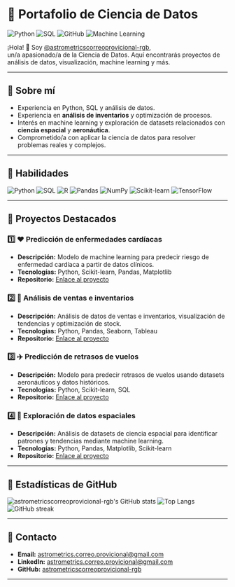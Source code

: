 # 🌟 Portafolio de Ciencia de Datos

![Python](https://img.shields.io/badge/Python-3776AB?style=for-the-badge&logo=python&logoColor=white)
![SQL](https://img.shields.io/badge/SQL-4479A1?style=for-the-badge&logo=sql&logoColor=white)
![GitHub](https://img.shields.io/badge/GitHub-181717?style=for-the-badge&logo=github&logoColor=white)
![Machine Learning](https://img.shields.io/badge/Machine_Learning-F7931E?style=for-the-badge&logo=tensorflow&logoColor=white)

¡Hola! 👋 Soy [@astrometricscorreoprovicional-rgb](https://github.com/astrometricscorreoprovicional-rgb),  
un/a apasionado/a de la Ciencia de Datos. Aquí encontrarás proyectos de análisis de datos, visualización, machine learning y más.

---

## 🔹 Sobre mí
- Experiencia en Python, SQL y análisis de datos.  
- Experiencia en **análisis de inventarios** y optimización de procesos.  
- Interés en machine learning y exploración de datasets relacionados con **ciencia espacial** y **aeronáutica**.  
- Comprometido/a con aplicar la ciencia de datos para resolver problemas reales y complejos.

---

## 🔹 Habilidades
![Python](https://img.shields.io/badge/Python-3776AB?style=flat-square&logo=python&logoColor=white)
![SQL](https://img.shields.io/badge/SQL-4479A1?style=flat-square&logo=sql&logoColor=white)
![R](https://img.shields.io/badge/R-276DC3?style=flat-square&logo=r&logoColor=white)
![Pandas](https://img.shields.io/badge/Pandas-150458?style=flat-square&logo=pandas&logoColor=white)
![NumPy](https://img.shields.io/badge/NumPy-013243?style=flat-square&logo=numpy&logoColor=white)
![Scikit-learn](https://img.shields.io/badge/Scikit--learn-F7931E?style=flat-square)
![TensorFlow](https://img.shields.io/badge/TensorFlow-FF6F00?style=flat-square&logo=tensorflow&logoColor=white)

---

## 🔹 Proyectos Destacados

### 1️⃣ ❤️ Predicción de enfermedades cardíacas
- **Descripción:** Modelo de machine learning para predecir riesgo de enfermedad cardíaca a partir de datos clínicos.  
- **Tecnologías:** Python, Scikit-learn, Pandas, Matplotlib  
- **Repositorio:** [Enlace al proyecto](#)  

### 2️⃣ 🛒 Análisis de ventas e inventarios
- **Descripción:** Análisis de datos de ventas e inventarios, visualización de tendencias y optimización de stock.  
- **Tecnologías:** Python, Pandas, Seaborn, Tableau  
- **Repositorio:** [Enlace al proyecto](#)  

### 3️⃣ ✈️ Predicción de retrasos de vuelos
- **Descripción:** Modelo para predecir retrasos de vuelos usando datasets aeronáuticos y datos históricos.  
- **Tecnologías:** Python, Scikit-learn, SQL  
- **Repositorio:** [Enlace al proyecto](#)  

### 4️⃣ 🌌 Exploración de datos espaciales
- **Descripción:** Análisis de datasets de ciencia espacial para identificar patrones y tendencias mediante machine learning.  
- **Tecnologías:** Python, Pandas, Matplotlib, Scikit-learn  
- **Repositorio:** [Enlace al proyecto](#)  

---

## 🔹 Estadísticas de GitHub

![astrometricscorreoprovicional-rgb's GitHub stats](https://github-readme-stats.vercel.app/api?username=astrometricscorreoprovicional-rgb&show_icons=true&theme=radical)
![Top Langs](https://github-readme-stats.vercel.app/api/top-langs/?username=astrometricscorreoprovicional-rgb&layout=compact&theme=radical)
![GitHub streak](https://github-readme-streak-stats.herokuapp.com/?user=astrometricscorreoprovicional-rgb&theme=radical)

---

## 🔹 Contacto
- **Email:** astrometrics.correo.provicional@gmail.com  
- **LinkedIn:** [astrometrics.correo.provicional@gmail.com](https://www.linkedin.com/in/astrometrics-correo-provicional)  
- **GitHub:** [astrometricscorreoprovicional-rgb](https://github.com/astrometricscorreoprovicional-rgb)

---
